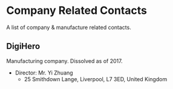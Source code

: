 # Company Related Contacts

A list of company & manufacture related contacts.

## DigiHero

Manufacturing company.  Dissolved as of 2017.

* Director: Mr. Yi Zhuang
  * 25 Smithdown Lange, Liverpool, L7 3ED, United Kingdom
